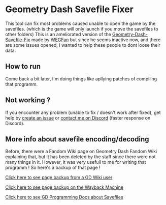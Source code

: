 # Geometry Dash Savefile Fixer

This tool can fix most problems caused unable to open the game by the savefiles. (which is the game will only launch if you move the savefiles to other folders)
This is an ameliorated version of the [Geometry-Dash-Savefile-Fix](https://github.com/WEGFan/Geometry-Dash-Savefile-Fix) made by [WEGFan](https://github.com/WEGFan) but since he seems inactive now, and there are some issues opened, I wanted to help these people to dont loose their data.

## How to run

Come back a bit later, I'm doing things like apllying patches of compiling that programm.

## Not working ?

If you encounter any problem (unable to fix / doesn't work after fixed), get help by [create an issue](https://github.com/HGStyle/GD-SaveFileFixer/issues/new) or [contact me on Discord](https://dsc.gg/hgstyle) (faster response on Discord).

## More info about savefile encoding/decoding

Before, there were a Fandom Wiki page on Geometry Dash Fandom Wiki explaining that, but it has been deleted by the staff since there were not many things in it.
However, it was very usefull to me for writing that programm ! So here's a backup of that page !

[Click here to see page backup from a GD Wiki user](https://geometry-dash.fandom.com/wiki/User:XBZZZZALT#backup_of_useful_stuff_from_Save_Files_page)

[Click here to see page backup on the Wayback Machine](https://web.archive.org/web/20230214133213/https://geometry-dash.fandom.com/wiki/Save_Files)

[Click here to see GD Programming Docs about Savefiles](https://github.com/gd-programming/gd.docs/blob/main/docs/topics/localfiles_encrypt_decrypt.md)
